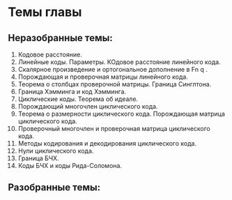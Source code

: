 # Темы главы

## Неразобранные темы:
1. Кодовое расстояние.
2. Линейные коды. Параметры. КОдовое расстояние линейного кода.
3. Скалярное произведение и ортогональное дополнение в Fn
q .
4. Порождающая и проверочная матрицы линейного кода.
5. Теорема о столбцах проверочной матрицы. Граница Синглтона.
6. Граница Хэмминга и код Хэмминга.
7. Циклические коды. Теорема об идеале.
8. Порождающий многочлен циклического кода.
9. Теорема о размерности циклического кода. Порождающая матрица циклического кода.
10. Проверочный многочлен и проверочная матрица циклического кода.
11. Методы кодирования и декодирования циклического кода.
12. Нули циклического кода.
13. Граница БЧХ.
14. Коды БЧХ и коды Рида-Соломона.

## Разобранные темы:
